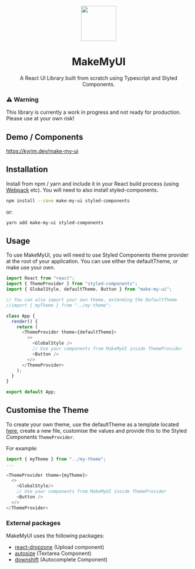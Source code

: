 <p align="center">
<img src="https://raw.githubusercontent.com/kyrim/make-my-ui/master/logo-96.png" alt="" width=96 height=96>
<h1 align="center">MakeMyUI</h1>
<p align="center">
  A React UI Library built from scratch using Typescript and Styled Components.
</p>

### ⚠️ Warning

This library is currently a work in progress and not ready for production. Please use at your own risk!

## Demo / Components

https://kyrim.dev/make-my-ui

## Installation

Install from npm / yarn and include it in your React build process (using [Webpack](http://webpack.github.io/) etc). You will need to also install styled-components.

```bash
npm install --save make-my-ui styled-components
```

or:

```bash
yarn add make-my-ui styled-components
```

## Usage

To use MakeMyUI, you will need to use Styled Components theme provider at the root of your application. You can use either the defaultTheme, or make use your own.

```typescript
import React from "react";
import { ThemeProvider } from "styled-components";
import { GlobalStyle, defaultTheme, Button } from "make-my-ui";

// You can also import your own theme, extending the DefaultTheme
//import { myTheme } from "../my-theme";

class App {
  render() {
    return (
      <ThemeProvider theme={defaultTheme}>
        <>
          <GlobalStyle />
          // Use your components from MakeMyUI inside ThemeProvider
          <Button />
        </>
      </ThemeProvider>
    );
  }
}

export default App;
```

## Customise the Theme

To create your own theme, use the defaultTheme as a template located [here](https://github.com/kyrim/make-my-ui/blob/master/src/styles/default-theme.ts), create a new file, customise the values and provide this to the Styled Components `ThemeProvider`.

For example:

```typescript
import { myTheme } from "../my-theme";
...

<ThemeProvider theme={myTheme}>
  <>
    <GlobalStyle/>
    // Use your components from MakeMyUI inside ThemeProvider
    <Button />
  </>
</ThemeProvider>
```

### External packages

MakeMyUI uses the following packages:

- [react-dropzone](https://github.com/react-dropzone/react-dropzone) (Upload component)
- [autosize](https://github.com/jackmoore/autosize) (Textarea Component)
- [downshift](https://github.com/downshift-js/downshift) (Autocomplete Component)
